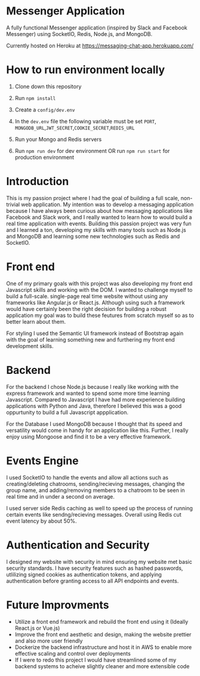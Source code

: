 # Messenger Application

A fully functional Messenger application (inspired by Slack and Facebook Messenger) using SocketIO, Redis, Node.js, and MongoDB.

Currently hosted on Heroku at https://messaging-chat-app.herokuapp.com/

# How to run environment locally

1. Clone down this repository

2. Run `npm install`

3. Create a `config/dev.env`

4. In the `dev.env` file the following variable must be set `PORT`, `MONGODB_URL`,`JWT_SECRET`,`COOKIE_SECRET`,`REDIS_URL`

5. Run your Mongo and Redis servers

6. Run `npm run dev` for dev environment OR run `npm run start` for production environment

# Introduction

This is my passion project where I had the goal of building a full scale, non-trivial web application. My intention was to develop a messaging application because I have always been curious about how messaging applications like Facebook and Slack work, and I really wanted to learn how to would build a real time application with events. Building this passion project was very fun and I learned a ton, developing my skills with many tools such as Node.js and MongoDB and learning some new technologies such as Redis and SocketIO.

# Front end

One of my primary goals with this project was also developing my front end Javascript skills and working with the DOM. I wanted to challenge myself to build a full-scale. single-page real time website without using any frameworks like Angular.js or React.js. Although using such a framework would have certainly been the right decision for building a robust application my goal was to build these feutures from scratch myself so as to better learn about them.

For styling I used the Semantic UI framework instead of Bootstrap again with the goal of learning something new and furthering my front end development skills.

# Backend

For the backend I chose Node.js because I really like working with the express framework and wanted to spend some more time learning Javascript. Compared to Javascript I have had more experience building applications with Python and Java, therefore I believed this was a good oppurtunity to build a full Javascript appplication.

For the Database I used MongoDB because I thought that its speed and versatility would come in handy for an application like this. Further, I really enjoy using Mongoose and find it to be a very effective framework.

# Events Engine

I used SocketIO to handle the events and allow all actions such as creating/deleting chatrooms, sending/recieving messages, changing the group name, and adding/removing members to a chatroom to be seen in real time and in under a second on average.

I used server side Redis caching as well to speed up the process of running certain events like sendng/recieving messages. Overall using Redis cut event latency by about 50%.

# Authentication and Security

I designed my website with security in mind ensuring my website met basic security standards. I have security features such as hashed passwords, utlilizing signed cookies as authentication tokens, and applying authentication before granting access to all API endpoints and events.
# Future Improvments

- Utilize a front end framework and rebuild the front end using it (Ideally React.js or Vue.js)
- Improve the front end aesthetic and design, making the website prettier and also more user friendly
- Dockerize the backend infrastructure and host it in AWS to enable more effective scaling and control over deployments
- If I were to redo this project I would have streamlined some of my backend systems to acheive slightly cleaner and more extensible code
